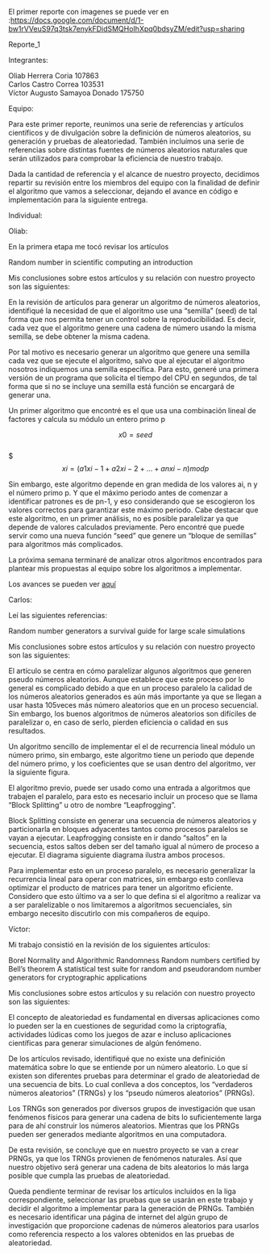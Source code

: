 
El primer reporte con imagenes se puede ver en :https://docs.google.com/document/d/1-bw1rVVeuS97q3tsk7enykFDidSMQHoIhXpq0bdsyZM/edit?usp=sharing


Reporte_1

Integrantes:

Oliab Herrera Coria 107863  
Carlos Castro Correa 103531  
Víctor Augusto Samayoa Donado 175750  

Equipo:

Para este primer reporte, reunimos una serie de referencias y artículos científicos y de divulgación sobre la definición de números aleatorios, su generación y pruebas de aleatoriedad. También incluímos una serie de referencias sobre distintas fuentes de números aleatorios naturales que serán utilizados para comprobar la eficiencia de nuestro trabajo.

Dada la cantidad de referencia y el alcance de nuestro proyecto, decidimos repartir su revisión entre los miembros del equipo con la finalidad de definir el algoritmo que vamos a seleccionar, dejando el avance en código e implementación para la siguiente entrega.


Individual: 

Oliab:

En la primera etapa me tocó revisar los artículos

Random number in scientific computing an introduction

Mis conclusiones sobre estos artículos y su relación con nuestro proyecto son las siguientes:

En la revisión de artículos para generar un algoritmo de números aleatorios, identifiqué la necesidad de que el algoritmo use una “semilla” (seed) de tal forma que nos permita tener un control sobre la reproducibilidad. Es decir, cada vez que el algoritmo genere una cadena de número usando la misma semilla, se debe obtener la misma cadena. 

Por tal motivo es necesario generar un algoritmo que genere una semilla cada vez que se ejecute el algoritmo, salvo que al ejecutar el algoritmo nosotros indiquemos una semilla específica. Para esto, generé una primera versión de un programa que solicita el tiempo del CPU en segundos, de tal forma que si no se incluye una semilla está función se encargará de generar una.

Un primer algoritmo que encontré es el que usa una combinación lineal de factores y calcula su módulo un entero primo p

$$x0=seed$$    
$$$xi= (a1xi-1 + a2xi-2 +... + anxi-n ) mod p$$

Sin embargo, este algoritmo depende en gran medida de los valores ai, n y el número primo p. Y que el máximo periodo antes de comenzar a identificar patrones es de pn-1, y eso considerando que se escogieron los valores correctos para garantizar este máximo periodo. Cabe destacar que este algoritmo, en un primer análisis, no es posible paralelizar ya que depende de valores calculados previamente. Pero encontré que puede servir como una nueva función “seed” que genere un “bloque de semillas” para algoritmos más complicados.

La próxima semana terminaré de analizar otros algoritmos encontrados para plantear mis propuestas al equipo sobre los algoritmos a implementar.

Los avances se pueden ver [aquí](https://github.com/oliab/analisis-numerico-computo-cientifico/tree/mno-2018-1/proyecto_final/proyectos/equipos/equipo_12/avance_17_04_18/codigo)


Carlos:

Leí las siguientes referencias:

Random number generators a survival guide for large scale simulations

Mis conclusiones sobre estos artículos y su relación con nuestro proyecto son las siguientes:

El artículo se centra en cómo paralelizar algunos algoritmos que generen pseudo números aleatorios. Aunque establece que este proceso por lo general es complicado debido a que en un proceso paralelo la calidad de los números aleatorios generados es aún más importante ya que se llegan a usar hasta 105veces más número aleatorios que en un proceso secuencial. Sin embargo, los buenos algoritmos de números aleatorios son difíciles de paralelizar o, en caso de serlo, pierden eficiencia o calidad en sus resultados.

Un algoritmo sencillo de implementar el el de recurrencia lineal módulo un número primo, sin embargo, este algoritmo tiene un periodo que depende del número primo, y los coeficientes que se usan dentro del algoritmo, ver la siguiente figura.

El algoritmo previo, puede ser usado como una entrada a algoritmos que trabajen el paralelo, para esto es necesario incluir un proceso que se llama “Block Splitting” u otro de nombre “Leapfrogging”.

Block Splitting consiste en generar una secuencia de números aleatorios y particionarla en bloques adyacentes tantos como procesos paralelos se vayan a ejecutar. Leapfrogging consiste en ir dando “saltos” en la secuencia, estos saltos deben ser del tamaño igual al número de proceso a ejecutar. El diagrama siguiente diagrama ilustra ambos procesos.



Para implementar esto en un proceso paralelo, es necesario generalizar la recurrencia  lineal para operar con matrices, sin embargo esto conlleva optimizar el producto de matrices para tener un algoritmo eficiente. Considero que esto último va a ser lo que defina si el algoritmo a realizar va a ser paralelizable o nos limitaremos a algoritmos secuenciales, sin embargo necesito discutirlo con mis compañeros de equipo.


Víctor:

Mi trabajo consistió en la revisión de los siguientes artículos:

Borel Normality and Algorithmic Randomness
Random numbers certified by Bell’s theorem
A statistical test suite for random and pseudorandom number generators for cryptographic applications

Mis conclusiones sobre estos artículos y su relación con nuestro proyecto son las siguientes:

El concepto de aleatoriedad es fundamental en diversas aplicaciones como lo pueden ser la en cuestiones de seguridad como la criptografía, actividades lúdicas como los juegos de azar e incluso aplicaciones científicas para generar simulaciones de algún fenómeno.

De los artículos revisado, identifiqué que no existe una definición matemática sobre lo que se entiende por un número aleatorio. Lo que sí existen son diferentes pruebas para determinar el grado de aleatoriedad de una secuencia de bits. Lo cual conlleva a dos conceptos, los “verdaderos números aleatorios” (TRNGs) y los “pseudo números aleatorios” (PRNGs).

Los TRNGs son generados por diversos grupos de investigación que usan fenómenos físicos para generar una cadena de bits lo suficientemente larga para de ahí construir los números aleatorios. Mientras que los PRNGs pueden ser generados mediante algoritmos en una computadora.

De esta revisión, se concluye que en nuestro proyecto se van a crear PRNGs, ya que los TRNGs provienen de fenómenos naturales. Así que nuestro objetivo será generar una cadena de bits aleatorios lo más larga posible que cumpla las pruebas de aleatoriedad.

Queda pendiente terminar de revisar los artículos incluidos en la liga correspondiente, seleccionar las pruebas que se usarán en este trabajo y decidir el algoritmo a implementar para la generación de PRNGs. También es necesario identificar una página de internet del algún grupo de investigación que proporcione cadenas de números aleatorios para usarlos como referencia respecto a los valores obtenidos en las pruebas de aleatoriedad.
